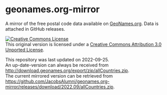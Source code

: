 # geonames.org-mirror
A mirror of the free postal code data available on [GeoNames.org](http://www.geonames.org/). 
Data is attached in GitHub releases. 

<a rel="license" href="http://creativecommons.org/licenses/by/3.0/"><img alt="Creative Commons License" style="border-width:0" src="https://i.creativecommons.org/l/by/3.0/88x31.png" /></a><br />This original version is licensed under a <a rel="license" href="http://creativecommons.org/licenses/by/3.0/">Creative Commons Attribution 3.0 Unported License</a>.

This repository was last updated on 2022-09-25.  
An up-date-version can always be received from http://download.geonames.org/export/zip/allCountries.zip.  
The current mirrored version can be retrieved from https://github.com/JacobsAlumni/geonames.org-mirror/releases/download/2022.09/allCountries.zip.   